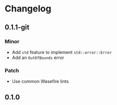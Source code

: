 # Changelog

## 0.1.1-git

### Minor

- Add `std` feature to implement `std::error::Error`
- Add an `OutOfBounds` error

### Patch

- Use common Wasefire lints

## 0.1.0

<!-- Increment to skip CHANGELOG.md test: 6 -->

